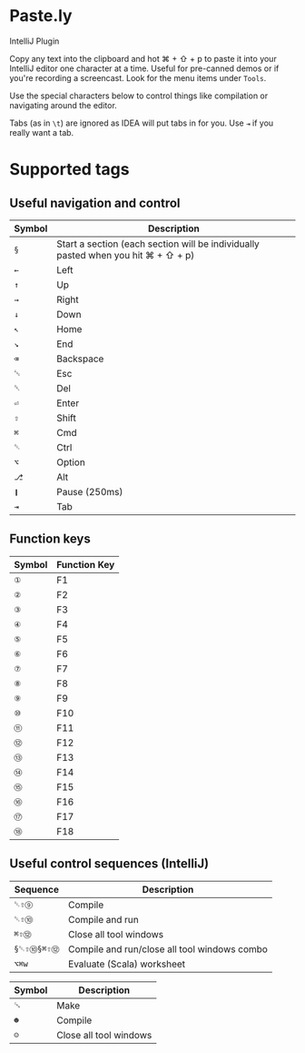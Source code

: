 # Paste.ly
IntelliJ Plugin

Copy any text into the clipboard and hot ⌘ + ⇧ + p to paste it into your IntelliJ editor one character at a time. Useful for pre-canned demos or if you're recording a screencast. Look for the menu items under `Tools`. 

Use the special characters below to control things like compilation or navigating around the editor.

Tabs (as in `\t`) are ignored as IDEA will put tabs in for you. Use `⇥` if you really want a tab.

# Supported tags

## Useful navigation and control

| Symbol | Description |
|--------|-------------|
| `§` | Start a section (each section will be individually pasted when you hit ⌘ + ⇧ + p)
|`←` | Left
|`↑` | Up
|`→` | Right
|`↓` | Down
|`↖` | Home
|`↘` | End
|`⌫` | Backspace
|`␛` | Esc
|`␡` | Del
|`⏎` | Enter
|`⇧` | Shift
|`⌘` | Cmd
|`␑` | Ctrl
|`⌥` | Option
|`⎇` | Alt
|`❙` | Pause (250ms)
|`⇥` | Tab

## Function keys

| Symbol | Function Key |
|--------|--------------|
|`①` | F1
|`②`  |F2
|`③`  |F3
|`④`  |F4
|`⑤`  |F5
|`⑥`  |F6
|`⑦`  |F7
|`⑧`  |F8
|`⑨`  |F9
|`⑩`  |F10
|`⑪`  |F11
|`⑫`  |F12
|`⑬`  |F13
|`⑭`  |F14
|`⑮`  |F15
|`⑯`  |F16
|`⑰`  |F17
|`⑱`  |F18


## Useful control sequences (IntelliJ)

| Sequence | Description |
|----------|-------------|
| `␑⇧⑨` | Compile
| `␑⇧⑩` | Compile and run 
| `⌘⇧⑫` | Close all tool windows
| `§␑⇧⑩§⌘⇧⑫` | Compile and run/close all tool windows combo
| `⌥⌘w` | Evaluate (Scala) worksheet

| Symbol | Description |
|--------|-------------|
| `␘` | Make
| `☻` | Compile
| `☺` | Close all tool windows
